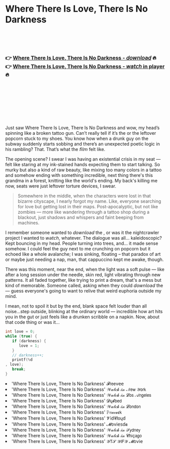 <h1>Where There Is Love, There Is No Darkness</h1>

<br><br><br>

<h3>👉 <a href="https://Davids-taphorada1989.github.io/xljhrzkrhp/">Where There Is Love, There Is No Darkness - 𝘥𝘰𝘸𝘯𝘭𝘰𝘢𝘥</a> 🔥<br>
👉 <a href="https://Davids-taphorada1989.github.io/xljhrzkrhp/">Where There Is Love, There Is No Darkness - 𝘸𝘢𝘵𝘤𝘩 in player</a> 🔥
</h3>



<br><br><br><br><br><br><br>


Just saw Where There Is Love, There Is No Darkness and wow, my head’s spinning like a broken tattoo gun. Can’t really tell if it’s the   or the leftover popcorn stuck to my shoes. You know how when a drunk guy on the subway suddenly starts sobbing and there’s an unexpected poetic logic in his rambling? That. That’s what the 𝘧𝘪𝘭𝘮 felt like.

The opening scene? I swear I was having an existential crisis in my seat — felt like staring at my ink-stained hands expecting them to start talking. So murky but also a kind of raw beauty, like mixing too many colors in a tattoo and somehow ending with something incredible, next thing there's this grandma in a forest, knitting like the world's ending. My back's killing me now, seats were just leftover torture devices, I swear.

> Somewhere in the middle, when the characters were lost in that bizarre cityscape, I nearly forgot my name. Like, everyone searching for love but getting lost in their maps. Post-apocalyptic, but not like zombies — more like wandering through a tattoo shop during a blackout, just shadows and whispers and faint beeping from machines.

I remember someone wanted to 𝘥𝘰𝘸𝘯𝘭𝘰𝘢𝘥 the  , or was it the nightcrawler project I wanted to 𝘸𝘢𝘵𝘤𝘩, whatever. The dialogue was all... kaleidoscopic? Kept bouncing in my head. People turning into trees, and… it made sense somehow. I could feel the guy next to me crunching on popcorn but it echoed like a whole avalanche; I was sinking, floating – that paradox of art or maybe just needing a nap, man, that cappuccino kept me awake, though.

There was this moment, near the end, when the light was a soft pulse — like after a long session under the needle, skin red, light vibrating through new patterns. It all faded together, like trying to print a dream, that's a mess but kind of memorable. Someone called, asking when they could 𝘥𝘰𝘸𝘯𝘭𝘰𝘢𝘥 the   — guess everyone's going to want to relive that weird euphoria outside my mind.

I mean, not to spoil it but by the end, blank space felt louder than all noise...step outside, blinking at the ordinary world — incredible how art hits you in the gut or just feels like a drunken scribble on a napkin. Now, about that code thing or was it...

```c
int love = 0;
while (true) {
   if (darkness) {
      love = 1;
   }
   // darkness++;
   printf(%d
, love);
   break;
}
```

<li>'Where There Is Love, There Is No Darkness' 𝓕𝗋𝖾𝖾ν𝖾𝖾</li>
<li>'Where There Is Love, There Is No Darkness' 𝒲𝒶𝓉𝒸𝒽 𝒾𝓃 𝒩𝖾𝗐 𝒴𝗈𝗋𝗄</li>
<li>'Where There Is Love, There Is No Darkness' 𝒲𝒶𝓉𝒸𝒽 𝒾𝓃 𝓛𝗈𝗌 𝒜𝗇𝗀𝖾𝗅𝖾𝗌</li>
<li>'Where There Is Love, There Is No Darkness' 𝓓ų𝓫𝖻𝖾𝖽</li>
<li>'Where There Is Love, There Is No Darkness' 𝒲𝒶𝓉𝒸𝒽 𝒾𝓃 𝓛𝗈𝗇𝖽𝗈𝗇</li>
<li>'Where There Is Love, There Is No Darkness' 𝙿𝑒𝒶𝒸𝓸𝐜𝗄</li>
<li>'Where There Is Love, There Is No Darkness' 𝓥𝗂ԁ𝓒𝗅𝗈ųԁ</li>
<li>'Where There Is Love, There Is No Darkness' 𝓜𝗈ν𝗂𝖾𝗌ԁ𝖆</li>
<li>'Where There Is Love, There Is No Darkness' 𝒲𝒶𝓉𝒸𝒽 𝒾𝓃 𝒮𝗒𝖽𝗇𝖾𝗒</li>
<li>'Where There Is Love, There Is No Darkness' 𝒲𝒶𝓉𝒸𝒽 𝒾𝓃 𝓒𝗁𝗂ç𝖺𝗀𝗈</li>
<li>'Where There Is Love, There Is No Darkness' 𝒴𝖳𝒮 𝒴𝖨𝖥𝒴 𝓜𝗈ν𝗂𝖾</li>

